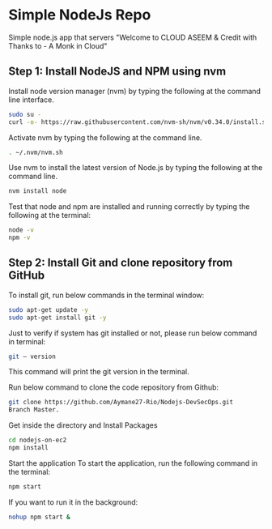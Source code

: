 # Simple NodeJs Repo

Simple node.js app that servers  "Welcome to CLOUD ASEEM  & Credit with Thanks to - A Monk in Cloud"

## Step 1: Install NodeJS and NPM using nvm
Install node version manager (nvm) by typing the following at the command line interface.

```bash
sudo su -
curl -o- https://raw.githubusercontent.com/nvm-sh/nvm/v0.34.0/install.sh | bash
```
Activate nvm by typing the following at the command line.

```bash
. ~/.nvm/nvm.sh
```

Use nvm to install the latest version of Node.js by typing the following at the command line.

```bash
nvm install node
```

Test that node and npm are installed and running correctly by typing the following at the terminal:

```bash
node -v
npm -v
```

## Step 2: Install Git and clone repository from GitHub
To install git, run below commands in the terminal window:

```bash
sudo apt-get update -y
sudo apt-get install git -y
```

Just to verify if system has git installed or not, please run below command in terminal:
```bash
git — version
```

This command will print the git version in the terminal.

Run below command to clone the code repository from Github:

```bash
git clone https://github.com/Aymane27-Rio/Nodejs-DevSecOps.git
Branch Master.
```

Get inside the directory and Install Packages

```bash
cd nodejs-on-ec2
npm install
```

Start the application
To start the application, run the following command in the terminal:

```bash
npm start
```
If you want to run it in the background:

```bash
nohup npm start &
```
